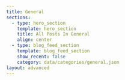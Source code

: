 ```yaml
---
title: General
sections:
  - type: hero_section
    template: hero_section
    title: All Posts In General
    align: center
  - type: blog_feed_section
    template: blog_feed_section
    show_recent: false
    category: data/categories/general.json
layout: advanced
---
```

